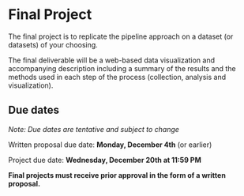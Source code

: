 # Final Project

The final project is to replicate the pipeline approach on a dataset (or
datasets) of your choosing.

The final deliverable will be a web-based data visualization
and accompanying description including a summary of the results and the methods
used in each step of the process (collection, analysis and
visualization).

## Due dates

*Note: Due dates are tentative and subject to change*

Written proposal due date: **Monday, December 4th** (or earlier)

Project due date: **Wednesday, December 20th at 11:59 PM**

**Final projects must receive prior approval in the form of a written proposal.**